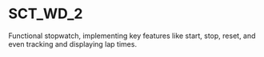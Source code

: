 # SCT_WD_2

Functional stopwatch, implementing key features like start, stop, reset, and even tracking and displaying lap times.
